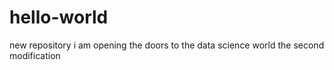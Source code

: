 # hello-world
new repository
i am opening the doors to the data science world
the second modification
